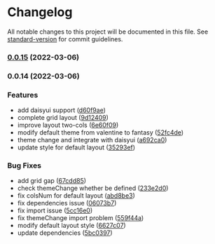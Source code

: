 # Changelog

All notable changes to this project will be documented in this file. See [standard-version](https://github.com/conventional-changelog/standard-version) for commit guidelines.

### [0.0.15](https://github.com/rainforest-tools/slidev-theme-rainforest/compare/v0.0.14...v0.0.15) (2022-03-06)

### 0.0.14 (2022-03-06)


### Features

* add daisyui support ([d60f9ae](https://github.com/rainforest-tools/slidev-theme-rainforest/commit/d60f9ae36e7ab9cc060d961a8947d67bb87f7ccf))
* complete grid layout ([9d12409](https://github.com/rainforest-tools/slidev-theme-rainforest/commit/9d124098f340b6182313ee379fa3d09608970027))
* improve layout two-cols ([6e60f09](https://github.com/rainforest-tools/slidev-theme-rainforest/commit/6e60f0935fad71080c6f9556c8c459e1a0f46e26))
* modify default theme from valentine to fantasy ([52fc4de](https://github.com/rainforest-tools/slidev-theme-rainforest/commit/52fc4de51a215851c7f422e296712c87174649ac))
* theme change and integrate with daisyui ([a692ca0](https://github.com/rainforest-tools/slidev-theme-rainforest/commit/a692ca03a1a02d9c8d65a04aa80a1854be2d5d12))
* update style for default layout ([35293ef](https://github.com/rainforest-tools/slidev-theme-rainforest/commit/35293efd43224c1fafd329fe724053bb6e976a85))


### Bug Fixes

* add grid gap ([67cdd85](https://github.com/rainforest-tools/slidev-theme-rainforest/commit/67cdd859241b4754c90d2b1790491eec3425bfee))
* check themeChange whether be defined ([233e2d0](https://github.com/rainforest-tools/slidev-theme-rainforest/commit/233e2d0f001db0e4fe0d877edad7646a42013c8a))
* fix colsNum for default layout ([abd8be3](https://github.com/rainforest-tools/slidev-theme-rainforest/commit/abd8be39d542fcb0f931d07d89cca24be4b5cf0b))
* fix dependencies issue ([06073b7](https://github.com/rainforest-tools/slidev-theme-rainforest/commit/06073b7c68591f83b90c75b04698043b4b260a53))
* fix import issue ([5cc16e0](https://github.com/rainforest-tools/slidev-theme-rainforest/commit/5cc16e0f0f0f6d7305da744cd9161a3853caa81a))
* fix themeChange import problem ([559f44a](https://github.com/rainforest-tools/slidev-theme-rainforest/commit/559f44a2088c71018ecf549e77aa5d040e07a2ac))
* modify default layout style ([6627c07](https://github.com/rainforest-tools/slidev-theme-rainforest/commit/6627c074ab22759b6cedfee2db48b8b271bdf257))
* update dependencies ([5bc0397](https://github.com/rainforest-tools/slidev-theme-rainforest/commit/5bc039765c050129e70b04924809cc95c2ed5eb1))
